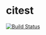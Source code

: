 citest
======  

[![Build Status](https://travis-ci.org/alpsmanz/citest.png?branch=master)](https://travis-ci.org/alpsmanz/citest)  
